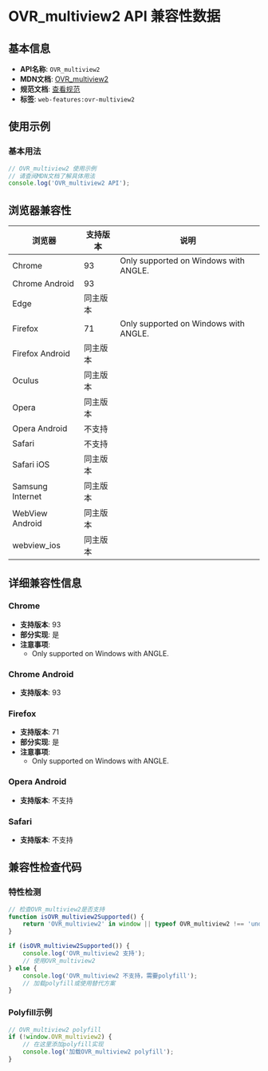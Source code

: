 # OVR_multiview2 API 兼容性数据

## 基本信息

- **API名称**: `OVR_multiview2`
- **MDN文档**: [OVR_multiview2](https://developer.mozilla.org/docs/Web/API/OVR_multiview2)
- **规范文档**: [查看规范](https://registry.khronos.org/webgl/extensions/OVR_multiview2/)
- **标签**: `web-features:ovr-multiview2`

## 使用示例

### 基本用法

```javascript
// OVR_multiview2 使用示例
// 请查阅MDN文档了解具体用法
console.log('OVR_multiview2 API');
```

## 浏览器兼容性

| 浏览器 | 支持版本 | 说明 |
|--------|----------|------|
| Chrome | 93 | Only supported on Windows with ANGLE. |
| Chrome Android | 93 |  |
| Edge | 同主版本 |  |
| Firefox | 71 | Only supported on Windows with ANGLE. |
| Firefox Android | 同主版本 |  |
| Oculus | 同主版本 |  |
| Opera | 同主版本 |  |
| Opera Android | 不支持 |  |
| Safari | 不支持 |  |
| Safari iOS | 同主版本 |  |
| Samsung Internet | 同主版本 |  |
| WebView Android | 同主版本 |  |
| webview_ios | 同主版本 |  |

## 详细兼容性信息

### Chrome

- **支持版本**: 93
- **部分实现**: 是
- **注意事项**:
  - Only supported on Windows with ANGLE.

### Chrome Android

- **支持版本**: 93

### Firefox

- **支持版本**: 71
- **部分实现**: 是
- **注意事项**:
  - Only supported on Windows with ANGLE.

### Opera Android

- **支持版本**: 不支持

### Safari

- **支持版本**: 不支持

## 兼容性检查代码

### 特性检测

```javascript
// 检查OVR_multiview2是否支持
function isOVR_multiview2Supported() {
    return 'OVR_multiview2' in window || typeof OVR_multiview2 !== 'undefined';
}

if (isOVR_multiview2Supported()) {
    console.log('OVR_multiview2 支持');
    // 使用OVR_multiview2
} else {
    console.log('OVR_multiview2 不支持，需要polyfill');
    // 加载polyfill或使用替代方案
}
```

### Polyfill示例

```javascript
// OVR_multiview2 polyfill
if (!window.OVR_multiview2) {
    // 在这里添加polyfill实现
    console.log('加载OVR_multiview2 polyfill');
}
```

